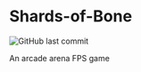 # Shards-of-Bone

![GitHub last commit](https://img.shields.io/github/last-commit/B1naryB0b/Shards-of-Bone)

An arcade arena FPS game
